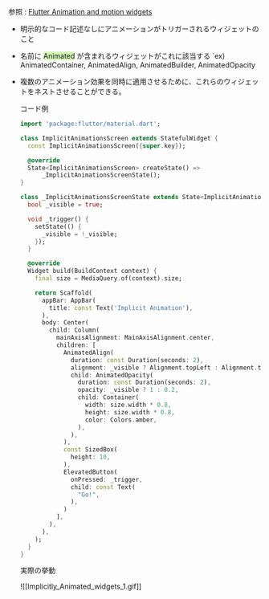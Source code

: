 参照 : [Flutter Animation and motion widgets](https://docs.flutter.dev/ui/widgets/animation)


- 明示的なコード記述なしにアニメーションがトリガーされるウィジェットのこと

- 名前に <span style="background:#d3f8b6">Animated</span> が含まれるウィジェットがこれに該当する
	`ex)  AnimatedContainer, AnimatedAlign, AnimatedBuilder, AnimatedOpacity

- 複数のアニメーション効果を同時に適用させるために、これらのウィジェットをネストさせることができる。

	コード例
	```dart
	import 'package:flutter/material.dart';
	
	class ImplicitAnimationsScreen extends StatefulWidget {
	  const ImplicitAnimationsScreen({super.key});
	
	  @override
	  State<ImplicitAnimationsScreen> createState() =>
	      _ImplicitAnimationsScreenState();
	}
	
	class _ImplicitAnimationsScreenState extends State<ImplicitAnimationsScreen> {
	  bool _visible = true;
	
	  void _trigger() {
	    setState(() {
	      _visible = !_visible;
	    });
	  }
	
	  @override
	  Widget build(BuildContext context) {
	    final size = MediaQuery.of(context).size;
	
	    return Scaffold(
	      appBar: AppBar(
	        title: const Text('Implicit Animation'),
	      ),
	      body: Center(
	        child: Column(
	          mainAxisAlignment: MainAxisAlignment.center,
	          children: [
	            AnimatedAlign(
	              duration: const Duration(seconds: 2),
	              alignment: _visible ? Alignment.topLeft : Alignment.topRight,
	              child: AnimatedOpacity(
	                duration: const Duration(seconds: 2),
	                opacity: _visible ? 1 : 0.2,
	                child: Container(
	                  width: size.width * 0.8,
	                  height: size.width * 0.8,
	                  color: Colors.amber,
	                ),
	              ),
	            ),
	            const SizedBox(
	              height: 10,
	            ),
	            ElevatedButton(
	              onPressed: _trigger,
	              child: const Text(
	                "Go!",
	              ),
	            )
	          ],
	        ),
	      ),
	    );
	  }
	}
	
	```
	
	実際の挙動
	
	![[Implicitly_Animated_widgets_1.gif]]



